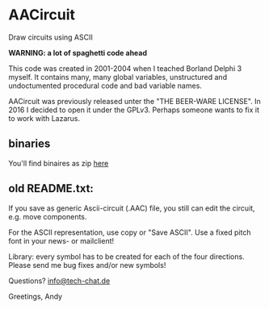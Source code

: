 # AACircuit
Draw circuits using ASCII

**WARNING: a lot of spaghetti code ahead**

This code was created in 2001-2004 when I teached Borland Delphi 3 myself.
It contains many, many global variables, unstructured and undoctumented procedural code and bad variable names.

AACircuit was previously released unter the "THE BEER-WARE LICENSE". In 2016 I decided to open it under the GPLv3.
Perhaps someone wants to fix it to work with Lazarus.

## binaries ##

You'll find binaires as zip [here](http://tech-chat.de/download.php)


## old README.txt: ##

If you save as generic Ascii-circuit (.AAC) file, you still can edit the circuit, e.g. move components.

For the ASCII representation, use copy or "Save ASCII". Use a fixed pitch font in your news- or mailclient!

Library: every symbol has to be created for each of the four directions. Please send me bug fixes and/or new symbols!

Questions? info@tech-chat.de

Greetings, Andy
